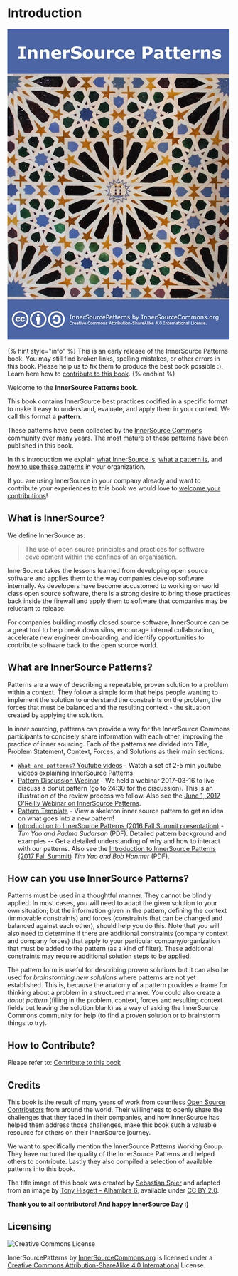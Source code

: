 # Introduction

<img src="./innersource-patterns-book-cover.jpg" title="InnerSource Patterns">

{% hint style="info" %}
This is an early release of the InnerSource Patterns book.
You may still find broken links, spelling mistakes, or other errors in this book.
Please help us to fix them to produce the best book possible :). Learn here how to [contribute to this book](../book/contribute-to-this-book.md).
{% endhint %}

Welcome to the **InnerSource Patterns book**.

This book contains InnerSource best practices codified in a specific format to make it easy to understand, evaluate, and apply them in your context. We call this format a **pattern**.

These patterns have been collected by the [InnerSource Commons](http://innersourcecommons.org) community over many years. The most mature of these patterns have been published in this book.

In this introduction we explain [what InnerSource is](#what-is-innersource), [what a pattern is](#what-are-innersource-patterns), and [how to use these patterns](#how-can-you-use-innersource-patterns) in your organization.

If you are using InnerSource in your company already and want to contribute your experiences to this book we would love to [welcome your contributions](../book/contribute-to-this-book.md)!

## What is InnerSource?

We define InnerSource as:

> The use of open source principles and practices for software development within the confines of an organisation.

InnerSource takes the lessons learned from developing open source software and applies them to the way companies develop software internally. As developers have become accustomed to working on world class open source software, there is a strong desire to bring those practices back inside the firewall and apply them to software that companies may be reluctant to release.

For companies building mostly closed source software, InnerSource can be a great tool to help break down silos, encourage internal collaboration, accelerate new engineer on-boarding, and identify opportunities to contribute software back to the open source world.

## What are InnerSource Patterns?

Patterns are a way of describing a repeatable, proven solution to a problem within a context. They follow a simple form that helps people wanting to implement the solution to understand the constraints on the problem, the forces that must be balanced and the resulting context - the situation created by applying the solution.

In inner sourcing, patterns can provide a way for the InnerSource Commons participants to concisely share information with each other, improving the practice of inner sourcing. Each of the patterns are divided into Title, Problem Statement, Context, Forces, and Solutions as their main sections.

* [`What are patterns?` Youtube videos](http://bit.ly/innersource_patterns_videos) - Watch a set of 2-5 min youtube videos explaining InnerSource Patterns
* [Pattern Discussion Webinar](https://youtu.be/i-0IVhfRVFU) - We held a webinar 2017-03-16 to live-discuss a donut pattern (go to 24:30 for the discussion). This is an illustration of the review process we follow. Also see the [June 1, 2017 O'Reilly Webinar on InnerSource Patterns](http://www.oreilly.com/pub/e/3884).
* [Pattern Template](../meta/pattern-template.md) - View a skeleton inner source pattern to get an idea on what goes into a new pattern!
* [Introduction to InnerSource Patterns (2016 Fall Summit presentation)](https://drive.google.com/open?id=0B7_9iQb93uBQbnlkdHNuUGhpTXc) - *Tim Yao and Padma Sudarsan* (PDF). Detailed pattern background and examples -- Get a detailed understanding of why and how to interact with our patterns. Also see the [Introduction to InnerSource Patterns (2017 Fall Summit)](https://drive.google.com/open?id=0B7_9iQb93uBQWmYwMFpyaGh4OFU) *Tim Yao and Bob Hanmer* (PDF).

## How can you use InnerSource Patterns?

Patterns must be used in a thoughtful manner. They cannot be blindly applied. In most cases, you will need to adapt the given solution to your own situation; but the information given in the pattern, defining the context (immovable constraints) and forces (constraints that can be changed and balanced against each other), should help you do this. Note that you will also need to determine if there are additional constraints (company context and company forces) that apply to your particular company/organization that must be added to the pattern (as a kind of filter). These additional constraints may require additional solution steps to be applied.

The pattern form is useful for describing proven solutions but it can also be used for *brainstorming new solutions* where patterns are not yet established. This is, because the anatomy of a pattern provides a frame for thinking about a problem in a structured manner. You could also create a *donut pattern* (filling in the problem, context, forces and resulting context fields but leaving the solution blank) as a way of asking the InnerSource Commons community for help (to find a proven solution or to brainstorm things to try).

## How to Contribute?

Please refer to: [Contribute to this book](./contribute-to-this-book.md)

## Credits

This book is the result of many years of work from countless [Open Source Contributors](https://github.com/InnerSourceCommons/InnerSourcePatterns/graphs/contributors) from around the world. Their willingness to openly share the challenges that they faced in their companies, and how InnerSource has helped them address those challenges, make this book such a valuable resource for others on their InnerSource journey.

We want to specifically mention the InnerSource Patterns Working Group. They have nurtured the quality of the InnerSource Patterns and helped others to contribute. Lastly they also compiled a selection of available patterns into this book.

The title image of this book was created by [Sebastian Spier](https://spier.hu) and adapted from an image by [Tony Hisgett - Alhambra 6](https://www.flickr.com/photos/hisgett/29345405788/), available under [CC BY 2.0](https://creativecommons.org/licenses/by/2.0/).

 **Thank you to all contributors! And happy InnerSource Day :)**

## Licensing

![Creative Commons License](https://i.creativecommons.org/l/by-sa/4.0/88x31.png)

InnerSourcePatterns by [InnerSourceCommons.org](http://innersourcecommons.org) is licensed under a [Creative Commons Attribution-ShareAlike 4.0 International](http://creativecommons.org/licenses/by-sa/4.0/) License.
